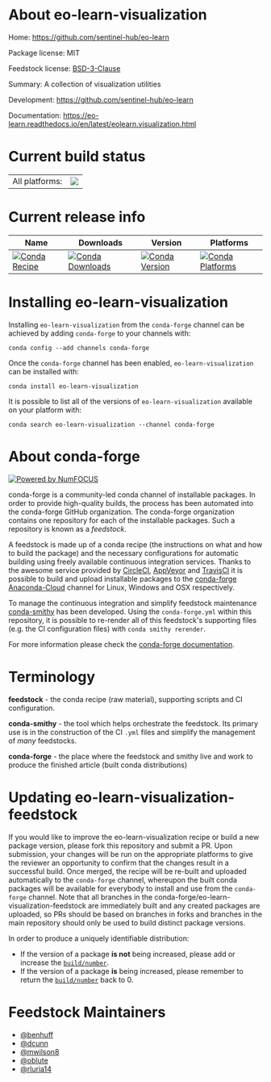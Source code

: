About eo-learn-visualization
============================

Home: https://github.com/sentinel-hub/eo-learn

Package license: MIT

Feedstock license: [BSD-3-Clause](https://github.com/conda-forge/eo-learn-visualization-feedstock/blob/master/LICENSE.txt)

Summary: A collection of visualization utilities

Development: https://github.com/sentinel-hub/eo-learn

Documentation: https://eo-learn.readthedocs.io/en/latest/eolearn.visualization.html

Current build status
====================


<table><tr><td>All platforms:</td>
    <td>
      <a href="https://dev.azure.com/conda-forge/feedstock-builds/_build/latest?definitionId=8653&branchName=master">
        <img src="https://dev.azure.com/conda-forge/feedstock-builds/_apis/build/status/eo-learn-visualization-feedstock?branchName=master">
      </a>
    </td>
  </tr>
</table>

Current release info
====================

| Name | Downloads | Version | Platforms |
| --- | --- | --- | --- |
| [![Conda Recipe](https://img.shields.io/badge/recipe-eo--learn--visualization-green.svg)](https://anaconda.org/conda-forge/eo-learn-visualization) | [![Conda Downloads](https://img.shields.io/conda/dn/conda-forge/eo-learn-visualization.svg)](https://anaconda.org/conda-forge/eo-learn-visualization) | [![Conda Version](https://img.shields.io/conda/vn/conda-forge/eo-learn-visualization.svg)](https://anaconda.org/conda-forge/eo-learn-visualization) | [![Conda Platforms](https://img.shields.io/conda/pn/conda-forge/eo-learn-visualization.svg)](https://anaconda.org/conda-forge/eo-learn-visualization) |

Installing eo-learn-visualization
=================================

Installing `eo-learn-visualization` from the `conda-forge` channel can be achieved by adding `conda-forge` to your channels with:

```
conda config --add channels conda-forge
```

Once the `conda-forge` channel has been enabled, `eo-learn-visualization` can be installed with:

```
conda install eo-learn-visualization
```

It is possible to list all of the versions of `eo-learn-visualization` available on your platform with:

```
conda search eo-learn-visualization --channel conda-forge
```


About conda-forge
=================

[![Powered by NumFOCUS](https://img.shields.io/badge/powered%20by-NumFOCUS-orange.svg?style=flat&colorA=E1523D&colorB=007D8A)](http://numfocus.org)

conda-forge is a community-led conda channel of installable packages.
In order to provide high-quality builds, the process has been automated into the
conda-forge GitHub organization. The conda-forge organization contains one repository
for each of the installable packages. Such a repository is known as a *feedstock*.

A feedstock is made up of a conda recipe (the instructions on what and how to build
the package) and the necessary configurations for automatic building using freely
available continuous integration services. Thanks to the awesome service provided by
[CircleCI](https://circleci.com/), [AppVeyor](https://www.appveyor.com/)
and [TravisCI](https://travis-ci.com/) it is possible to build and upload installable
packages to the [conda-forge](https://anaconda.org/conda-forge)
[Anaconda-Cloud](https://anaconda.org/) channel for Linux, Windows and OSX respectively.

To manage the continuous integration and simplify feedstock maintenance
[conda-smithy](https://github.com/conda-forge/conda-smithy) has been developed.
Using the ``conda-forge.yml`` within this repository, it is possible to re-render all of
this feedstock's supporting files (e.g. the CI configuration files) with ``conda smithy rerender``.

For more information please check the [conda-forge documentation](https://conda-forge.org/docs/).

Terminology
===========

**feedstock** - the conda recipe (raw material), supporting scripts and CI configuration.

**conda-smithy** - the tool which helps orchestrate the feedstock.
                   Its primary use is in the construction of the CI ``.yml`` files
                   and simplify the management of *many* feedstocks.

**conda-forge** - the place where the feedstock and smithy live and work to
                  produce the finished article (built conda distributions)


Updating eo-learn-visualization-feedstock
=========================================

If you would like to improve the eo-learn-visualization recipe or build a new
package version, please fork this repository and submit a PR. Upon submission,
your changes will be run on the appropriate platforms to give the reviewer an
opportunity to confirm that the changes result in a successful build. Once
merged, the recipe will be re-built and uploaded automatically to the
`conda-forge` channel, whereupon the built conda packages will be available for
everybody to install and use from the `conda-forge` channel.
Note that all branches in the conda-forge/eo-learn-visualization-feedstock are
immediately built and any created packages are uploaded, so PRs should be based
on branches in forks and branches in the main repository should only be used to
build distinct package versions.

In order to produce a uniquely identifiable distribution:
 * If the version of a package **is not** being increased, please add or increase
   the [``build/number``](https://docs.conda.io/projects/conda-build/en/latest/resources/define-metadata.html#build-number-and-string).
 * If the version of a package **is** being increased, please remember to return
   the [``build/number``](https://docs.conda.io/projects/conda-build/en/latest/resources/define-metadata.html#build-number-and-string)
   back to 0.

Feedstock Maintainers
=====================

* [@benhuff](https://github.com/benhuff/)
* [@dcunn](https://github.com/dcunn/)
* [@mwilson8](https://github.com/mwilson8/)
* [@oblute](https://github.com/oblute/)
* [@rluria14](https://github.com/rluria14/)

